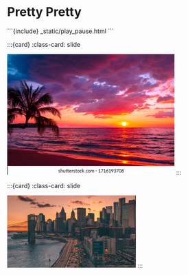 # Pretty Pretty 

<div id="slideshow">
```{include} _static/play_pause.html
```


:::{card}
:class-card: slide

![sunset](/_static/img/beautiful-sunset-tropical-beach-palm-260nw-1716193708.webp)
:::

:::{card}
:class-card: slide

![city](_static/img/city_aerial_view_road_156925_300x168.jpg) 
:::


</div>